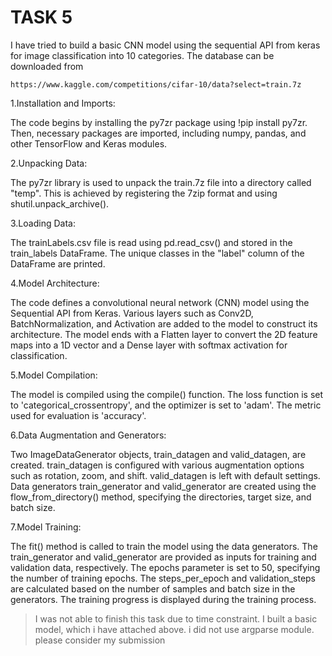 # TASK 5
I have tried to build a basic CNN model using the sequential API from keras for image classification into 10 categories.
The database can be downloaded from 
```
https://www.kaggle.com/competitions/cifar-10/data?select=train.7z
```

1.Installation and Imports:

The code begins by installing the py7zr package using !pip install py7zr.
Then, necessary packages are imported, including numpy, pandas, and other TensorFlow and Keras modules.

2.Unpacking Data:

The py7zr library is used to unpack the train.7z file into a directory called "temp".
This is achieved by registering the 7zip format and using shutil.unpack_archive().

3.Loading Data:

The trainLabels.csv file is read using pd.read_csv() and stored in the train_labels DataFrame.
The unique classes in the "label" column of the DataFrame are printed.

4.Model Architecture:

The code defines a convolutional neural network (CNN) model using the Sequential API from Keras.
Various layers such as Conv2D, BatchNormalization, and Activation are added to the model to construct its architecture.
The model ends with a Flatten layer to convert the 2D feature maps into a 1D vector and a Dense layer with softmax activation for classification.

5.Model Compilation:

The model is compiled using the compile() function.
The loss function is set to 'categorical_crossentropy', and the optimizer is set to 'adam'.
The metric used for evaluation is 'accuracy'.

6.Data Augmentation and Generators:

Two ImageDataGenerator objects, train_datagen and valid_datagen, are created.
train_datagen is configured with various augmentation options such as rotation, zoom, and shift.
valid_datagen is left with default settings.
Data generators train_generator and valid_generator are created using the flow_from_directory() method, specifying the directories, target size, and batch size.

7.Model Training:

The fit() method is called to train the model using the data generators.
The train_generator and valid_generator are provided as inputs for training and validation data, respectively.
The epochs parameter is set to 50, specifying the number of training epochs.
The steps_per_epoch and validation_steps are calculated based on the number of samples and batch size in the generators.
The training progress is displayed during the training process.


>I was not able to finish this task due to time constraint. I built a basic model, which i have attached above.
>i did not use argparse module.
>please consider my submission
